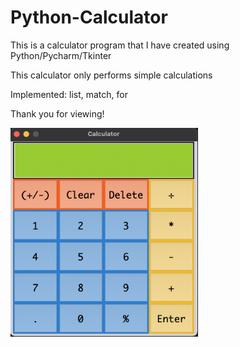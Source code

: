 # Python-Calculator

This is a calculator program that I have created using Python/Pycharm/Tkinter

This calculator only performs simple calculations

Implemented: list, match, for

Thank you for viewing!

<img src="Images/Python%20Calc.png" width="300">
